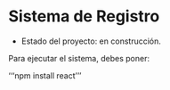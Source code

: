 <h1>Sistema de Registro</h1>

- Estado del proyecto: en construcción.

Para ejecutar el sistema, debes poner:

‘‘‘npm install react’’’
